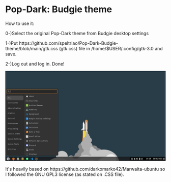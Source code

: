# Pop-Dark: Budgie theme

<p>How to use it: 
<p>0-)Select the original Pop-Dark theme from Budgie desktop settings</p>
<p>1-)Put https://github.com/speltriao/Pop-Dark-Budgie-theme/blob/main/gtk.css (gtk.css) file in /home/$USER/.config/gtk-3.0 and save.</p>
<p>2-)Log out and log in. Done! </p> 

![ScreenShot](print.png)

<p>It's heavily based on https://github.com/darkomarko42/Marwaita-ubuntu so I followed the GNU GPL3 license (as stated on .CSS file).</p>
